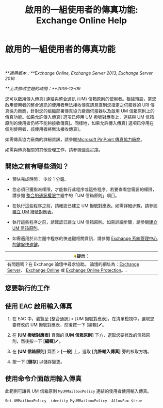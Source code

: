﻿---
title: '啟用的一組使用者的傳真功能: Exchange Online Help'
TOCTitle: 啟用的一組使用者的傳真功能
ms:assetid: b8d9f54d-ff06-4942-83e1-fc6c4ad02178
ms:mtpsurl: https://technet.microsoft.com/zh-tw/library/Ee423556(v=EXCHG.150)
ms:contentKeyID: 52062401
ms.date: 05/23/2018
mtps_version: v=EXCHG.150
ms.translationtype: MT
---

# 啟用的一組使用者的傳真功能

 

_**適用版本：**Exchange Online, Exchange Server 2013, Exchange Server 2016_

_**上次修改主題的時間：**2016-12-09_

您可以啟用傳入傳真\] 連結與整合通訊 (UM) 信箱原則的使用者。根據預設，當您啟用使用者的整合通訊的使用者無法接收傳真訊息直到您指定之伺服器的 URI 傳真協力廠商，針對您的組織部署傳真協力廠商伺服器以及啟用 UM 信箱原則上的傳真功能。如果允許傳入傳真\] 選項已停用 UM 撥號對應表上，連結與 UM 信箱原則的使用者仍將不能夠接收傳真\]。同樣地，如果允許傳入傳真\] 選項已停用在個別使用者，該使用者將無法接收傳真\]。

如需傳真協力廠商的詳細資訊，請參閱[Microsoft PinPoint 傳真協力廠商](https://go.microsoft.com/fwlink/?linkid=190238)。

如需與傳真相關的其他管理工作，請參閱[傳真程序](faxing-procedures-exchange-2013-help.md)。

## 開始之前有哪些須知？

  - 預估完成時間： 少於 1 分鐘。

  - 您必須已獲指派權限，才能執行此程序或這些程序。若要查看您需要的權限，請參閱 [整合的通訊權限](unified-messaging-permissions-exchange-2013-help.md)主題中的「UM 信箱原則」項目。

  - 在執行這些程序之前，請確認已建立 UM 撥號對應表。如需詳細步驟，請參閱[建立 UM 撥號對應表](create-a-um-dial-plan-exchange-2013-help.md)。

  - 執行這些程序之前，請確認已建立 UM 信箱原則。如需詳細步驟，請參閱[建立 UM 信箱原則](create-a-um-mailbox-policy-exchange-2013-help.md)。

  - 如需適用於此主題中程序的快速鍵相關資訊，請參閱 [Exchange 系統管理中心的鍵盤快速鍵](keyboard-shortcuts-in-the-exchange-admin-center-exchange-online-protection-help.md)。

<table>
<thead>
<tr class="header">
<th><img src="images/Bb124558.tip(EXCHG.150).gif" title="提示" alt="提示" />提示：</th>
</tr>
</thead>
<tbody>
<tr class="odd">
<td>有問題嗎？在 Exchange 論壇中尋求協助。 論壇的網址為：<a href="https://go.microsoft.com/fwlink/p/?linkid=60612">Exchange Server</a>、 <a href="https://go.microsoft.com/fwlink/p/?linkid=267542">Exchange Online</a> 或 <a href="https://go.microsoft.com/fwlink/p/?linkid=285351">Exchange Online Protection</a>。.</td>
</tr>
</tbody>
</table>


## 您要執行的工作

## 使用 EAC 啟用輸入傳真

1.  在 EAC 中，瀏覽至 \[整合通訊\] \> \[UM 撥號對應表\]。在清單檢視中，選取您要修改的 UM 撥號對應表，然後按一下 \[編輯\]![編輯圖示](images/JJ218640.6f53ccb2-1f13-4c02-bea0-30690e6ea71d(EXCHG.150).gif "編輯圖示")。

2.  在 **\[UM 撥號對應表\]** 頁面的 **\[UM 信箱原則\]** 下方，選取您要修改的信箱原則，然後按一下 **\[編輯\]**![編輯圖示](images/JJ218640.6f53ccb2-1f13-4c02-bea0-30690e6ea71d(EXCHG.150).gif "編輯圖示")。

3.  在 **\[UM 信箱原則\]** 頁面 \> **\[一般\]** 上，選取 **\[允許輸入傳真\]** 旁的核取方塊。

4.  按一下 **\[儲存\]** 以儲存變更。

## 使用命令介面啟用輸入傳真

此範例可讓與 UM 信箱原則 `MyUMMailboxPolicy` 連結的使用者使用輸入傳真。

    Set-UMMailboxPolicy -identity MyUMMailboxPolicy -AllowFax $true

